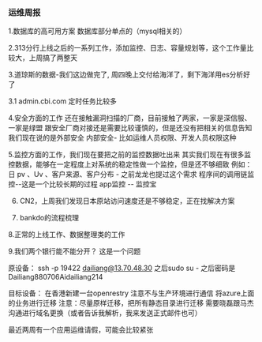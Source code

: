 ### 运维周报

1.数据库的高可用方案
  数据库部分单点的（mysql相关的）


2.313分行上线之后的一系列工作，添加监控、日志、容量规划等，这个工作量比较大，上周搞了两整天


3.道琼斯的数据-我们这边做完了, 周四晚上交付给海洋了，剩下海洋用es分析好了


3.1 admin.cbi.com 定时任务比较多        


4.安全方面的工作
  还在接触漏洞扫描的厂商，目前接触了两家，一家是深信服、一家是绿盟
  跟安全厂商对接还是需要比较谨慎的，但是还没有把相关的信息告知
  我们现在说的是外部安全
  内部安全- 比如运维人员权限、开发人员权限这种

 
5.监控方面的工作，我们现在要把之前的监控数据吐出来 
  其实我们现在有很多监控数据，能够在一定程度上对系统的稳定性做一个监控，但是还不够细致
  例如：日 pv 、Uv 、客户来源、客户分布 - 之前龙龙也提过这个需求
  程序间的调用链监控--这是一个比较长期的过程
  app监控 -- 监控宝


         
6. CN2，上周我们发现日本原站访问速度还是不够稳定，正在找解决方案


7. bankdo的流程梳理


8.正常的上线工作、数据整理类的工作

9.我们两个银行能不能分开？ 这是一个问题


   





原设备：
ssh -p 19422 dailiang@13.70.48.30
之后sudo su - 
之后密码是 Dailiang880706Aidailiang214

目标设备：
在香港新建一台openrestry
注意不与生产环境进行通信
	将azure上面的业务进行迁移
注意：尽量原样迁移，把所有静态目录进行迁移
需要晓磊跟马杰沟通进行域名更换（或者告诉我解析，我来发送正式邮件也可）


最近两周有一个应用运维请假，可能会比较紧张


